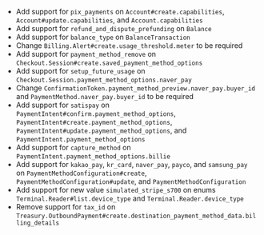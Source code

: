 * Add support for `pix_payments` on `Account#create.capabilities`, `Account#update.capabilities`, and `Account.capabilities`
* Add support for `refund_and_dispute_prefunding` on `Balance`
* Add support for `balance_type` on `BalanceTransaction`
* Change `Billing.Alert#create.usage_threshold.meter` to be required
* Add support for `payment_method_remove` on `Checkout.Session#create.saved_payment_method_options`
* Add support for `setup_future_usage` on `Checkout.Session.payment_method_options.naver_pay`
* Change `ConfirmationToken.payment_method_preview.naver_pay.buyer_id` and `PaymentMethod.naver_pay.buyer_id` to be required
* Add support for `satispay` on `PaymentIntent#confirm.payment_method_options`, `PaymentIntent#create.payment_method_options`, `PaymentIntent#update.payment_method_options`, and `PaymentIntent.payment_method_options`
* Add support for `capture_method` on `PaymentIntent.payment_method_options.billie`
* Add support for `kakao_pay`, `kr_card`, `naver_pay`, `payco`, and `samsung_pay` on `PaymentMethodConfiguration#create`, `PaymentMethodConfiguration#update`, and `PaymentMethodConfiguration`
* Add support for new value `simulated_stripe_s700` on enums `Terminal.Reader#list.device_type` and `Terminal.Reader.device_type`
* Remove support for `tax_id` on `Treasury.OutboundPayment#create.destination_payment_method_data.billing_details`